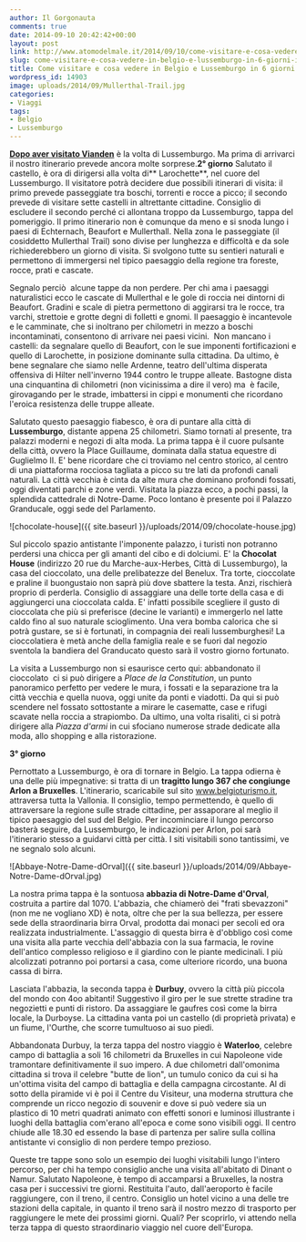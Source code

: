 ```yaml
---
author: Il Gorgonauta
comments: true
date: 2014-09-10 20:42:42+00:00
layout: post
link: http://www.atomodelmale.it/2014/09/10/come-visitare-e-cosa-vedere-in-belgio-e-lussemburgo-in-6-giorni-ii-parte/
slug: come-visitare-e-cosa-vedere-in-belgio-e-lussemburgo-in-6-giorni-ii-parte
title: Come visitare e cosa vedere in Belgio e Lussemburgo in 6 giorni (II parte)
wordpress_id: 14903
image: uploads/2014/09/Mullerthal-Trail.jpg
categories:
- Viaggi
tags:
- Belgio
- Lussemburgo
---
```


**[Dopo aver visitato Vianden](/2014/09/08/come-visitare-e-cosa-vedere-in-belgio-e-lussemburgo-in-6-giorni-i-parte/)** è la volta di Lussemburgo. Ma prima di arrivarci il nostro itinerario prevede ancora molte sorprese.**2° giorno** Salutato il castello, è ora di dirigersi alla volta di** Larochette**, nel cuore del Lussemburgo. Il visitatore potrà decidere due possibili itinerari di visita: il primo prevede passeggiate tra boschi, torrenti e rocce a picco; il secondo prevede di visitare sette castelli in altrettante cittadine. Consiglio di escludere il secondo perché ci allontana troppo da Lussemburgo, tappa del pomeriggio. Il primo itinerario non è comunque da meno e si snoda lungo i paesi di Echternach, Beaufort e Mullerthall. Nella zona le passeggiate (il cosiddetto Mullerthal Trail) sono divise per lunghezza e difficoltà e da sole richiederebbero un giorno di visita. Si svolgono tutte su sentieri naturali e permettono di immergersi nel tipico paesaggio della regione tra foreste, rocce, prati e cascate.

Segnalo perciò  alcune tappe da non perdere. Per chi ama i paesaggi naturalistici ecco le cascate di Mullerthal e le gole di roccia nei dintorni di Beaufort. Gradini e scale di pietra permettono di aggirarsi tra le rocce, tra varchi, strettoie e grotte degni di folletti e gnomi. Il paesaggio è incantevole e le camminate, che si inoltrano per chilometri in mezzo a boschi incontaminati, consentono di arrivare nei paesi vicini.  Non mancano i castelli: da segnalare quello di Beaufort, con le sue imponenti fortificazioni e quello di Larochette, in posizione dominante sulla cittadina. Da ultimo, è bene segnalare che siamo nelle Ardenne, teatro dell'ultima disperata offensiva di Hilter nell'inverno 1944 contro le truppe alleate. Bastogne dista una cinquantina di chilometri (non vicinissima a dire il vero) ma  è facile, girovagando per le strade, imbattersi in cippi e monumenti che ricordano l'eroica resistenza delle truppe alleate.

Salutato questo paesaggio fiabesco, è ora di puntare alla città di **Lussemburgo**, distante appena 25 chilometri. Siamo tornati al presente, tra palazzi moderni e negozi di alta moda. La prima tappa è il cuore pulsante della città, ovvero la Place Guillaume, dominata dalla statua equestre di Guglielmo II. E' bene ricordare che ci troviamo nel centro storico, al centro di una piattaforma rocciosa tagliata a picco su tre lati da profondi canali naturali. La città vecchia è cinta da alte mura che dominano profondi fossati, oggi diventati parchi e zone verdi. Visitata la piazza ecco, a pochi passi, la splendida cattedrale di Notre-Dame. Poco lontano è presente poi il Palazzo Granducale, oggi sede del Parlamento.

![chocolate-house]({{ site.baseurl }}/uploads/2014/09/chocolate-house.jpg)

Sul piccolo spazio antistante l'imponente palazzo, i turisti non potranno perdersi una chicca per gli amanti del cibo e di dolciumi. E' la **Chocolat House** (indirizzo 20 rue du Marche-aux-Herbes, Città di Lussemburgo), la casa del cioccolato, una delle prelibatezze del Benelux. Tra torte, cioccolate e praline il buongustaio non saprà più dove sbattere la testa. Anzi, rischierà proprio di perderla. Consiglio di assaggiare una delle torte della casa e di aggiungerci una cioccolata calda. E' infatti possibile scegliere il gusto di cioccolata che più si preferisce (decine le varianti) e immergerlo nel latte caldo fino al suo naturale scioglimento. Una vera bomba calorica che si potrà gustare, se si è fortunati, in compagnia dei reali lussemburghesi! La cioccolatiera è metà anche della famiglia reale e se fuori dal negozio sventola la bandiera del Granducato questo sarà il vostro giorno fortunato.

La visita a Lussemburgo non si esaurisce certo qui: abbandonato il cioccolato  ci si può dirigere a _Place de la Constitution_, un punto panoramico perfetto per vedere le mura, i fossati e la separazione tra la città vecchia e quella nuova, oggi unite da ponti e viadotti. Da qui si può scendere nel fossato sottostante a mirare le casematte, case e rifugi scavate nella roccia a strapiombo. Da ultimo, una volta risaliti, ci si potrà dirigere alla _Piazza d'armi_ in cui sfociano numerose strade dedicate alla moda, allo shopping e alla ristorazione.

**3° giorno**

Pernottato a Lussemburgo, è ora di tornare in Belgio. La tappa odierna è una delle più impegnative: si tratta di un **tragitto lungo 367 che congiunge Arlon a Bruxelles**. L'itinerario, scaricabile sul sito www.belgioturismo.it, attraversa tutta la Vallonia. Il consiglio, tempo permettendo, è quello di attraversare la regione sulle strade cittadine, per assaporare al meglio il tipico paesaggio del sud del Belgio. Per incominciare il lungo percorso basterà seguire, da Lussemburgo, le indicazioni per Arlon, poi sarà l'itinerario stesso a guidarvi città per città. I siti visitabili sono tantissimi, ve ne segnalo solo alcuni.

![Abbaye-Notre-Dame-dOrval]({{ site.baseurl }}/uploads/2014/09/Abbaye-Notre-Dame-dOrval.jpg)

La nostra prima tappa è la sontuosa **abbazia di Notre-Dame d'Orval**, costruita a partire dal 1070. L'abbazia, che chiamerò dei "frati sbevazzoni"(non me ne vogliano XD) è nota, oltre che per la sua bellezza, per essere sede della straordinaria birra Orval, prodotta dai monaci per secoli ed ora realizzata industrialmente. L'assaggio di questa birra è d'obbligo così come una visita alla parte vecchia dell'abbazia con la sua farmacia, le rovine dell'antico complesso religioso e il giardino con le piante medicinali. I più alcolizzati potranno poi portarsi a casa, come ulteriore ricordo, una buona cassa di birra.

Lasciata l'abbazia, la seconda tappa è **Durbuy**, ovvero la città più piccola del mondo con 4oo abitanti! Suggestivo il giro per le sue strette stradine tra negozietti e punti di ristoro. Da assaggiare le gaufres così come la birra locale, la Durboyse. La cittadina vanta poi un castello (di proprietà privata) e un fiume, l'Ourthe, che scorre tumultuoso ai suo piedi.

Abbandonata Durbuy, la terza tappa del nostro viaggio è **Waterloo**, celebre campo di battaglia a soli 16 chilometri da Bruxelles in cui Napoleone vide tramontare definitivamente il suo impero. A due chilometri dall'omonima cittadina si trova il celebre "butte de lion", un tumulo conico da cui si ha un'ottima visita del campo di battaglia e della campagna circostante. Al di sotto della piramide vi è poi il Centre du Visiteur, una moderna struttura che comprende un ricco negozio di souvenir e dove si può vedere sia un plastico di 10 metri quadrati animato con effetti sonori e luminosi illustrante i luoghi della battaglia com'erano all'epoca e come sono visibili oggi. Il centro chiude alle 18.30 ed essendo la base di partenza per salire sulla collina antistante vi consiglio di non perdere tempo prezioso.

Queste tre tappe sono solo un esempio dei luoghi visitabili lungo l'intero percorso, per chi ha tempo consiglio anche una visita all'abitato di Dinant o Namur. Salutato Napoleone, è tempo di accamparsi a Bruxelles, la nostra casa per i successivi tre giorni. Restituita l'auto, dall'aeroporto è facile raggiungere, con il treno, il centro. Consiglio un hotel vicino a una delle tre stazioni della capitale, in quanto il treno sarà il nostro mezzo di trasporto per raggiungere le mete dei prossimi giorni. Quali? Per scoprirlo, vi attendo nella terza tappa di questo straordinario viaggio nel cuore dell'Europa.
